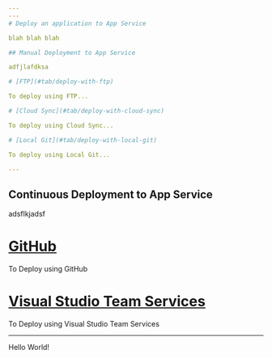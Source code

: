 ```yaml
---
---
# Deploy an application to App Service

blah blah blah

## Manual Deployment to App Service

adfjlafdksa

# [FTP](#tab/deploy-with-ftp)

To deploy using FTP...

# [Cloud Sync](#tab/deploy-with-cloud-sync)

To deploy using Cloud Sync...

# [Local Git](#tab/deploy-with-local-git)

To deploy using Local Git...

---
```


## Continuous Deployment to App Service

adsflkjadsf

# [GitHub](#tab/deploy-with-github)

To Deploy using GitHub

# [Visual Studio Team Services](#tab/deploy-with-visual-studio-team-services)

To Deploy using Visual Studio Team Services

---

Hello World!

